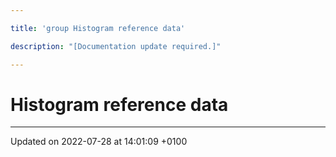```yaml
---

title: 'group Histogram reference data'

description: "[Documentation update required.]"

---
```


# Histogram reference data








-------------------------------

Updated on 2022-07-28 at 14:01:09 +0100

